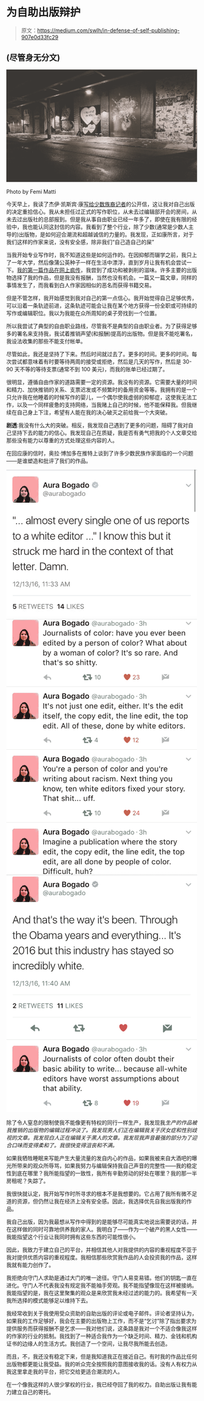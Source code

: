 # 为自助出版辩护

> 原文：<https://medium.com/swlh/in-defense-of-self-publishing-907e0d33fc29>

## (尽管身无分文)

![](img/ced3080139aad3235c4d515546f66fbd.png)

Photo by Femi Matti

今天早上，我读了杰伊·凯斯宾·康[写给少数族裔记者](/kang-blog/an-open-letter-to-fellow-minority-journalists-2ccf3f1bbfeb?source=linkShare-a75c8b7d148f-1481660165)的公开信，这让我对自己出版的决定重拾信心。我从未担任过正式的写作职位，从未去过编辑部开会的房间，从未去过出版社的总部报到。但是我从事自由职业已经一年多了，即使在我有限的经验中，我也能认同这封信的内容。我看到了整个行业，除了少数(通常是少数人主导的)出版物，是如何迎合潮流和超越诚信的力量的。我发现，正如康所言，对于我们这样的作家来说，没有安全感，除非我们“自己造自己的屎”

当我开始专业写作时，我不知道这些是如何运作的。在因抑郁而辍学之前，我只上了一年大学，然后像蒲公英种子一样在生活中漂浮，直到岁月让我有机会尝试一下。[我的第一篇作品在网上疯传](https://thsppl.com/why-i-m-absolutely-an-angry-black-woman-2cf74c95828)，我尝到了成功和被剥削的滋味。许多主要的出版物选择了我的作品，但是我没有报酬，当然也没有机会。一篇又一篇文章，同样的事情发生了，而我看到白人作家因相似的恶名而获得书籍交易。

但是不管怎样，我开始感觉到我对自己的第一点信心。我开始觉得自己足够优秀，可以沿着一条轨迹前进，这条轨迹可能会让我在某个地方获得一份全职或可持续的写作或编辑职位。我以为我能在众所周知的桌子旁找到一个位置。

所以我尝试了典型的自由职业路线，尽管我不是典型的自由职业者。为了获得足够多的署名来支持我，我试着推销声望(和报酬)提高的出版物。但是我不能吃署名，我设法收集的那些不能支付帐单。

尽管如此，我还是坚持了下来。然后时间就过去了。更多的时间。更多的时间。每次尝试都意味着有时要等待两周的接受或拒绝，然后是几天的写作，然后是 30-90 天不等的等待支票(通常不到 100 美元)，而我的账单已经过期了。

很明显，遵循自由作家的道路需要一定的资源。我没有的资源。它需要大量的时间和精力、加快推销的关系、支票迟发或不频繁时的备用资金等等。我拥有的是一个只允许我在他睡着的时候写作的婴儿，一个偶尔使我虚弱的抑郁症，这使我无法工作，以及一个同样疲惫的支持网络，当我赌上自己的时候，他不能保释我。但我继续在自己身上下注，希望有人能在我的决心破灭之前给我一个大突破。

**剧透**:我没有什么大的突破。相反，我发现自己遇到了更多的问题，阻碍了我对自己坚持下去的能力的信心。我发现自己在质疑，我是否有勇气把我的个人文章交给那些没有能力以尊重的方式处理这些内容的人。

在回应康的信时，奥拉·博加多在推特上谈到了许多少数民族作家面临的一个问题——是谁塑造和批评了我们的作品。

![](img/0c63d8087a96571f9f11aecc5bc36990.png)![](img/26febbf04e4ea56f70c316af66c8fe11.png)![](img/286afb0b1dd44139943554d060043558.png)

除了令人窒息的限制使我不能像更有特权的同行一样生产，我发现我*生产的作品被我推销的出版物的编辑过程冲淡了。我发现男人们正在编辑我关于厌女症和性别歧视的文章。我发现白人正在编辑关于黑人的文章。我发现我声音最强的部分为了迎合口味而变得柔和了。我很快变得沮丧和不满。*

如果我牺牲睡眠来写能产生大量流量的发自内心的作品，如果我被来自大酒吧的曝光所带来的观众所辱骂，如果我努力与编辑保持我自己声音的完整性——我的稳定性到底在哪里？我所能指望的一致性，我所有辛勤劳动的好处在哪里？我的那一半房租呢？失踪了。

我很快就认定，我开始写作时所寻求的根本不是我想要的。它占用了我所有微不足道的资源，但仍然让我在经济上没有安全感。因此，我选择优先自我出版我的作品。

我自己出版，因为我最想从写作中得到的是能够尽可能真实地说出需要说的话，并在这样做的同时可靠地供养我的家人。我明白了——作为一个破产的黑人女性——我能指望这个行业让我同时拥有这些东西的可能性很小。

因此，我致力于建立自己的平台，并相信其他人对我提供的内容的重视程度不亚于我对提供优质内容的重视程度。我相信那些欣赏我作品的人会投资我的作品，这样我就有能力创作了。

我拒绝向守门人求助是通过大门的唯一途径。守门人易变易错。他们的钥匙一直在进化。守门人不代表我没有规定我不能袖手旁观。我不能指望像现在这样被接纳。我能指望的是，我在这里聚集的观众是来欣赏我未经过滤的能力的。我希望有一天我所选择的模式能够足以维持下去。

我经常收到关于我使用受众资助的自助出版的评论或电子邮件。评论者坚持认为，如果我的工作足够好，我会在主要的出版物上工作，而不是“乞讨”除了指出要求为提供服务而获得报酬不是乞求——我对他们说，这条路是我对一个不适合像我这样的作家的行业的抵制。我找到了一种适合我作为一个缺乏时间、精力、金钱和机构证书的边缘人的生活方式。我创造了一个空间，让我尽我所能去创造。

而且，不，我还没有稳定下来，但是我知道我正在接近自己。有时我的作品比任何出版物都更能让我受益。我的听众完全按照我的意图接收我的话。没有人有权力从我这里拿走我的平台，把它交给更适合潮流的人。

在一个像我这样的人很少掌权的行业，我已经夺回了我的权力。自助出版让我有能力建立自己的寄托。